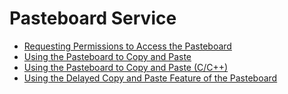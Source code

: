 # Pasteboard Service<!--pasteboard-->
<!--Kit: Basic Services Kit-->
<!--Subsystem: MiscServices-->
<!--Owner: @yangxiaodong41-->
<!--Designer: @guo867-->
<!--Tester: @maxiaorong-->
<!--Adviser: @fang-jinxu-->

- [Requesting Permissions to Access the Pasteboard](get-pastedata-permission-guidelines.md)
- [Using the Pasteboard to Copy and Paste](use-pasteboard-to-copy-and-paste.md)
- [Using the Pasteboard to Copy and Paste (C/C++)](native-use-pasteboard.md)
- [Using the Delayed Copy and Paste Feature of the Pasteboard](pasteboard-time-lapse-copy-and-paste.md)
